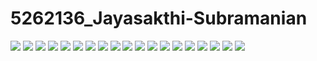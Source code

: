 # 5262136_Jayasakthi-Subramanian
![](SDLC/agilescreenshot.png)
![](https://github.com/Jayasakthi04/5262136_Jayasakthi-Subramanian/blob/1cbedd394b0abcb03315281c500d8cb7487e2080/Git/certificate/git%20training%20simplilearn%20certificate.jpg)
![](https://github.com/Jayasakthi04/5262136_Jayasakthi-Subramanian/blob/5176b501ffbb490ced7c40583c42463473a33f04/Git/certificate/git%20basics%20codesignal%20certificate.png)
![](https://github.com/Jayasakthi04/5262136_Jayasakthi-Subramanian/blob/31a3888142974872837973f8ef0da1099ab00deb/Linux/commandlinuxscreenshot/command%20linux1.png)
![](https://github.com/Jayasakthi04/5262136_Jayasakthi-Subramanian/blob/4cebfecc6bae8c80688995e794802c9c79abbbf2/Linux/commandlinuxscreenshot/command%20linux2.png)
![](https://github.com/Jayasakthi04/5262136_Jayasakthi-Subramanian/blob/4cebfecc6bae8c80688995e794802c9c79abbbf2/Linux/commandlinuxscreenshot/command%20linux3.png)
![](https://github.com/Jayasakthi04/5262136_Jayasakthi-Subramanian/blob/4cebfecc6bae8c80688995e794802c9c79abbbf2/Linux/commandlinuxscreenshot/command%20linux4.png)
![](https://github.com/Jayasakthi04/5262136_Jayasakthi-Subramanian/blob/4cebfecc6bae8c80688995e794802c9c79abbbf2/Linux/commandlinuxscreenshot/command%20linux5.png)
![](https://github.com/Jayasakthi04/5262136_Jayasakthi-Subramanian/blob/4cebfecc6bae8c80688995e794802c9c79abbbf2/Linux/commandlinuxscreenshot/command%20linux6.png)
![](https://github.com/Jayasakthi04/5262136_Jayasakthi-Subramanian/blob/4cebfecc6bae8c80688995e794802c9c79abbbf2/Linux/commandlinuxscreenshot/command%20linux7.png)
![](https://github.com/Jayasakthi04/5262136_Jayasakthi-Subramanian/blob/4cebfecc6bae8c80688995e794802c9c79abbbf2/Linux/commandlinuxscreenshot/command%20linux8.png)
![](https://github.com/Jayasakthi04/5262136_Jayasakthi-Subramanian/blob/4cebfecc6bae8c80688995e794802c9c79abbbf2/Linux/commandlinuxscreenshot/command%20linux9.png)
![](https://github.com/Jayasakthi04/5262136_Jayasakthi-Subramanian/blob/4cebfecc6bae8c80688995e794802c9c79abbbf2/Linux/commandlinuxscreenshot/command%20linux10.png)
![](https://github.com/Jayasakthi04/5262136_Jayasakthi-Subramanian/blob/4cebfecc6bae8c80688995e794802c9c79abbbf2/Linux/commandlinuxscreenshot/command%20linux11.png)
![](https://github.com/Jayasakthi04/5262136_Jayasakthi-Subramanian/blob/e450de441e2cc3209e2f0ae39e873a29af851885/Linux/commandlinuxscreenshot/command%20linux12.png)
![](https://github.com/Jayasakthi04/5262136_Jayasakthi-Subramanian/blob/e450de441e2cc3209e2f0ae39e873a29af851885/Linux/commandlinuxscreenshot/command%20linux13.png)
![](https://github.com/Jayasakthi04/5262136_Jayasakthi-Subramanian/blob/e450de441e2cc3209e2f0ae39e873a29af851885/Linux/commandlinuxscreenshot/command%20linux14.png)
![](https://github.com/Jayasakthi04/5262136_Jayasakthi-Subramanian/blob/36a372b0323bc971ae194658f91c3b0d8e4bbdde/C%20program/Certificates/Beginner%20c%20certificate.jpg)
![](https://github.com/Jayasakthi04/5262136_Jayasakthi-Subramanian/blob/be2d99e5d0e1aeec6c5d72c6a8618a698f7bfdaf/C%20program/Certificates/Intermediate%20c%20certificate.jpg)


